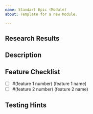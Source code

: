 ```yaml
---
name: Standart Epic (Module)
about: Template for a new Module.

---
```


## Research Results

## Description

## Feature Checklist
- [ ] #(feature 1 number) (feature 1 name)
- [ ] #(feature 2 number) (feature 2 name)

## Testing Hints
